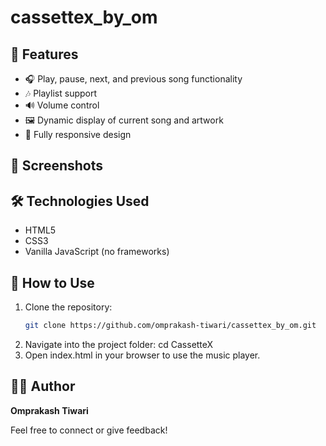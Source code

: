 # cassettex_by_om

## 🚀 Features

- 🎧 Play, pause, next, and previous song functionality
- 🎶 Playlist support
- 🔊 Volume control
- 🖼️ Dynamic display of current song and artwork
- 📱 Fully responsive design


## 📸 Screenshots


## 🛠️ Technologies Used

- HTML5
- CSS3
- Vanilla JavaScript (no frameworks)

## 🔧 How to Use

1. Clone the repository:
   ```bash
   git clone https://github.com/omprakash-tiwari/cassettex_by_om.git

2. Navigate into the project folder:
    cd CassetteX
3. Open index.html in your browser to use the music player.

## 🧑‍💻 Author
   **Omprakash Tiwari**
   
   Feel free to connect or give feedback!

